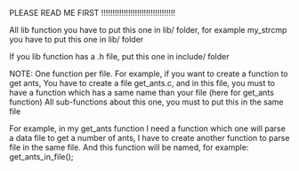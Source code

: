 PLEASE READ ME FIRST !!!!!!!!!!!!!!!!!!!!!!!!!!!!!!!!!

All lib function you have to put this one in lib/ folder, for example my_strcmp you have to put this one in lib/ folder

If you lib function has a .h file, put this one in include/ folder

NOTE: One function per file. For example, if you want to create a function to get ants,
You have to create a file get_ants.c, and in this file, you must to have a function which has a same name than your file (here for get_ants function)
All sub-functions about this one, you must to put this in the same file

For example, in my get_ants function I need a function which one will parse a data file to get a number of ants, I have to create another function to parse file in the same file.
And this function will be named, for example: get_ants_in_file();